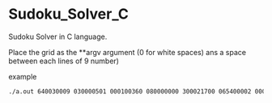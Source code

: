 # Sudoku_Solver_C
Sudoku Solver in C language.


Place the grid as the **argv argument (0 for white spaces) ans a space between each lines of 9 number)

example
```bash
./a.out 640030009 030000501 000100360 080000000 300021700 065400002 000206100 010090873 050000400
```
